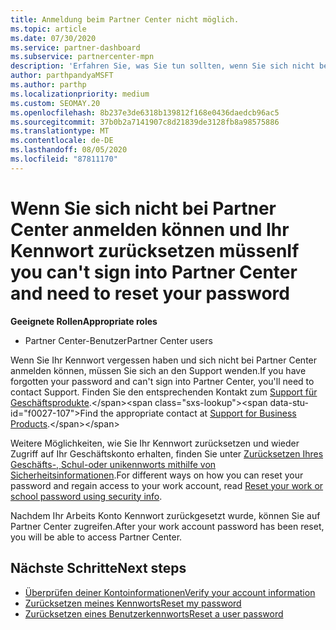 ```yaml
---
title: Anmeldung beim Partner Center nicht möglich.
ms.topic: article
ms.date: 07/30/2020
ms.service: partner-dashboard
ms.subservice: partnercenter-mpn
description: 'Erfahren Sie, was Sie tun sollten, wenn Sie sich nicht bei Partner Center anmelden können: enthält Informationen zum Zurücksetzen des Kennworts für Arbeits Konten oder des Schul Kontos, wenn Sie es vergessen haben.'
author: parthpandyaMSFT
ms.author: parthp
ms.localizationpriority: medium
ms.custom: SEOMAY.20
ms.openlocfilehash: 8b237e3de6318b139812f168e0436daedcb96ac5
ms.sourcegitcommit: 37b0b2a7141907c8d21839de3128fb8a98575886
ms.translationtype: MT
ms.contentlocale: de-DE
ms.lasthandoff: 08/05/2020
ms.locfileid: "87811170"
---
```

# <a name="if-you-cant-sign-into-partner-center-and-need-to-reset-your-password"></a><span data-ttu-id="f0027-103">Wenn Sie sich nicht bei Partner Center anmelden können und Ihr Kennwort zurücksetzen müssen</span><span class="sxs-lookup"><span data-stu-id="f0027-103">If you can't sign into Partner Center and need to reset your password</span></span>

<span data-ttu-id="f0027-104">**Geeignete Rollen**</span><span class="sxs-lookup"><span data-stu-id="f0027-104">**Appropriate roles**</span></span>

- <span data-ttu-id="f0027-105">Partner Center-Benutzer</span><span class="sxs-lookup"><span data-stu-id="f0027-105">Partner Center users</span></span>

<span data-ttu-id="f0027-106">Wenn Sie Ihr Kennwort vergessen haben und sich nicht bei Partner Center anmelden können, müssen Sie sich an den Support wenden.</span><span class="sxs-lookup"><span data-stu-id="f0027-106">If you have forgotten your password and can't sign into Partner Center, you'll need to contact Support.</span></span> <span data-ttu-id="f0027-107">Finden Sie den entsprechenden Kontakt zum [Support für Geschäftsprodukte](https://docs.microsoft.com/microsoft-365/admin/contact-support-for-business-products?view=o365-worldwide&tabs=phone#ID0EAADAAA=Phone_support_).</span><span class="sxs-lookup"><span data-stu-id="f0027-107">Find the appropriate contact at [Support for Business Products](https://docs.microsoft.com/microsoft-365/admin/contact-support-for-business-products?view=o365-worldwide&tabs=phone#ID0EAADAAA=Phone_support_).</span></span> 

<span data-ttu-id="f0027-108">Weitere Möglichkeiten, wie Sie Ihr Kennwort zurücksetzen und wieder Zugriff auf Ihr Geschäftskonto erhalten, finden Sie unter [Zurücksetzen Ihres Geschäfts-, Schul-oder unikennworts mithilfe von Sicherheitsinformationen](https://docs.microsoft.com/azure/active-directory/user-help/active-directory-passwords-update-your-own-password#how-to-change-your-password).</span><span class="sxs-lookup"><span data-stu-id="f0027-108">For different ways on how you can reset your password and regain access to your work account, read [Reset your work or school password using security info](https://docs.microsoft.com/azure/active-directory/user-help/active-directory-passwords-update-your-own-password#how-to-change-your-password).</span></span>

<span data-ttu-id="f0027-109">Nachdem Ihr Arbeits Konto Kennwort zurückgesetzt wurde, können Sie auf Partner Center zugreifen.</span><span class="sxs-lookup"><span data-stu-id="f0027-109">After your work account password has been reset, you will be able to access Partner Center.</span></span> 

## <a name="next-steps"></a><span data-ttu-id="f0027-110">Nächste Schritte</span><span class="sxs-lookup"><span data-stu-id="f0027-110">Next steps</span></span>

- [<span data-ttu-id="f0027-111">Überprüfen deiner Kontoinformationen</span><span class="sxs-lookup"><span data-stu-id="f0027-111">Verify your account information</span></span>](verification-responses.md)
- [<span data-ttu-id="f0027-112">Zurücksetzen meines Kennworts</span><span class="sxs-lookup"><span data-stu-id="f0027-112">Reset my password</span></span>](reset-my-pasword.md)
- [<span data-ttu-id="f0027-113">Zurücksetzen eines Benutzerkennworts</span><span class="sxs-lookup"><span data-stu-id="f0027-113">Reset a user password</span></span>](reset-a-user-password.md)

